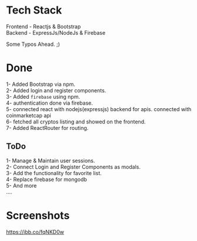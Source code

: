 # Tech Stack
Frontend - Reactjs & Bootstrap   
Backend - ExpressJs/NodeJs & Firebase  

Some Typos Ahead. ;)
# Done
1- Added Bootstrap via npm.  
2- Added login and register components.  
3- Added `firebase` using npm.  
4- authentication done via firebase.  
5- connected react with nodejs(expressjs) backend for apis.
connected with coinmarketcap api  
6- fetched all cryptos listing and showed on the frontend.  
7- Added ReactRouter for routing.  

## ToDo
1- Manage & Maintain user sessions.  
2- Connect Login and Register Components as modals.  
3- Add the functionality for favorite list.  
4- Replace firebase for mongodb  
5- And more  
....
# Screenshots
https://ibb.co/fqNKD0w

####